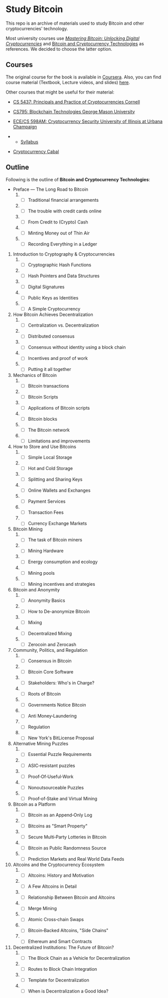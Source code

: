 # Study Bitcoin

  This repo is an archive of materials used to study Bitcoin and other cryptocurrencies' technology.

  Most university courses use [*Mastering Bitcoin: Unlocking Digital Cryptocurrencies*](https://github.com/aantonop/bitcoinbook) and [Bitcoin and Cryptocurrency Technologies](https://d28rh4a8wq0iu5.cloudfront.net/bitcointech/readings/princeton_bitcoin_book.pdf) as references. We decided to choose the latter option.

  ## Courses

  The original course for the book is available in [Coursera](https://www.coursera.org/learn/cryptocurrency). Also, you can find course material (Textbook, Lecture videos, and slides) [here](https://piazza.com/princeton/spring2015/btctech/resources).

  Other courses that might be useful for their material:

  - [CS 5437: Principals and Practice of Cryptocurrencies Cornell](http://www.cs.cornell.edu/courses/cs5437/2016sp/)

  - [CS795: Blockchain Technologies George Mason University](https://www.baldimtsi.com/teaching/cs795_sp17)

  - [ECE/CS 598AM: Cryptocurrency Security University of Illinois at Urbana Champaign](https://soc1024.ece.illinois.edu/teaching/ece598am/fall2016/)

  - - [Syllabus](https://docs.google.com/document/d/1fYlRj1IYfAIZ9IkGZ2m8C3H2LfEdjJRvOl83gDrmtkQ/edit)

  - [Cryptocurrency Cabal](https://bitcoin-class.org)

  ## Outline

  Following is the outline of **Bitcoin and Cryptocurrency Technologies**: 

  - Preface — The Long Road to Bitcoin  
     1. - [ ] Traditional financial arrangements
     2. - [ ] The trouble with credit cards online  
     3. - [ ] From Credit to (Crypto) Cash  
     4. - [ ] Minting Money out of Thin Air  
     5. - [ ] Recording Everything in a Ledger  

  1. Introduction to Cryptography & Cryptocurrencies
     1. - [ ] Cryptographic Hash Functions
     2. - [ ] Hash Pointers and Data Structures
     3. - [ ] Digital Signatures
     4. - [ ] Public Keys as Identities
     5. - [ ] A Simple Cryptocurrency

  2. How Bitcoin Achieves Decentralization
     1. - [ ] Centralization vs. Decentralization
     2. - [ ] Distributed consensus
     3. - [ ] Consensus without identity using a block chain
     4. - [ ] Incentives and proof of work
     5. - [ ] Putting it all together

  3. Mechanics of Bitcoin
     1. - [ ] Bitcoin transactions
     2. - [ ] Bitcoin Scripts
     3. - [ ] Applications of Bitcoin scripts
     4. - [ ] Bitcoin blocks
     5. - [ ] The Bitcoin network
     6. - [ ] Limitations and improvements

  4. How to Store and Use Bitcoins
      1. - [ ] Simple Local Storage
      2. - [ ] Hot and Cold Storage
      3. - [ ] Splitting and Sharing Keys
      4. - [ ] Online Wallets and Exchanges
      5. - [ ] Payment Services
      6. - [ ] Transaction Fees
      7. - [ ] Currency Exchange Markets

  5. Bitcoin Mining
      1. - [ ] The task of Bitcoin miners
      2. - [ ] Mining Hardware
      3. - [ ] Energy consumption and ecology
      4. - [ ] Mining pools
      5. - [ ] Mining incentives and strategies

  6. Bitcoin and Anonymity
      1. - [ ] Anonymity Basics
      2. - [ ] How to De-anonymize Bitcoin
      3. - [ ] Mixing
      4. - [ ] Decentralized Mixing
      5. - [ ] Zerocoin and Zerocash

  7. Community, Politics, and Regulation
      1. - [ ] Consensus in Bitcoin
      2. - [ ] Bitcoin Core Software
      3. - [ ] Stakeholders: Who's in Charge?
      4. - [ ] Roots of Bitcoin
      5. - [ ] Governments Notice Bitcoin
      6. - [ ] Anti Money‐Laundering
      7. - [ ] Regulation
      8. - [ ] New York's BitLicense Proposal

  8. Alternative Mining Puzzles
      1. - [ ] Essential Puzzle Requirements
      2. - [ ] ASIC‐resistant puzzles
      3. - [ ] Proof‐Of‐Useful‐Work
      4. - [ ] Nonoutsourceable Puzzles
      5. - [ ] Proof‐of‐Stake and Virtual Mining

  9. Bitcoin as a Platform
      1. - [ ] Bitcoin as an Append‐Only Log
      2. - [ ] Bitcoins as "Smart Property"
      3. - [ ] Secure Multi‐Party Lotteries in Bitcoin
      4. - [ ] Bitcoin as Public Randomness Source
      5. - [ ] Prediction Markets and Real World Data Feeds

  10. Altcoins and the Cryptocurrency Ecosystem
      1. - [ ] Altcoins: History and Motivation
      2. - [ ] A Few Altcoins in Detail
      3. - [ ] Relationship Between Bitcoin and Altcoins
      4. - [ ] Merge Mining
      5. - [ ] Atomic Cross‐chain Swaps
      6. - [ ] Bitcoin‐Backed Altcoins, "Side Chains"
      7. - [ ] Ethereum and Smart Contracts

  11. Decentralized Institutions: The Future of Bitcoin?
      1. - [ ] The Block Chain as a Vehicle for Decentralization
      2. - [ ] Routes to Block Chain Integration
      3. - [ ] Template for Decentralization
      4. - [ ] When is Decentralization a Good Idea?
